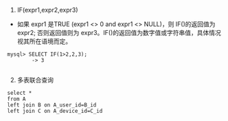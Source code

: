 1. IF(expr1,expr2,expr3)
- 如果 expr1 是TRUE (expr1 <> 0 and expr1 <> NULL)，则 IF()的返回值为expr2; 否则返回值则为 expr3。IF()的返回值为数字值或字符串值，具体情况视其所在语境而定。
```
mysql> SELECT IF(1>2,2,3);
        -> 3
        
```
2. 多表联合查询
```
select *
from A
left join B on A_user_id=B_id
left join C on A_device_id=C_id
```
